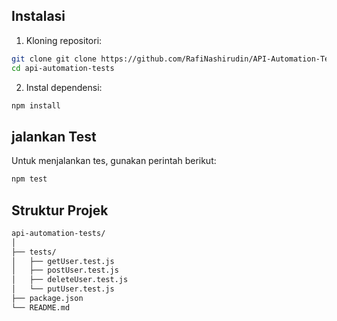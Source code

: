 ## Instalasi

1. Kloning repositori:

```bash
git clone git clone https://github.com/RafiNashirudin/API-Automation-Tests-Setup.git
cd api-automation-tests
```

2. Instal dependensi:

```bash
npm install
```

## jalankan Test

Untuk menjalankan tes, gunakan perintah berikut:

```bash
npm test
```

## Struktur Projek

```bash
api-automation-tests/
│
├── tests/
│   ├── getUser.test.js
│   ├── postUser.test.js
│   ├── deleteUser.test.js
│   └── putUser.test.js
├── package.json
└── README.md
```
